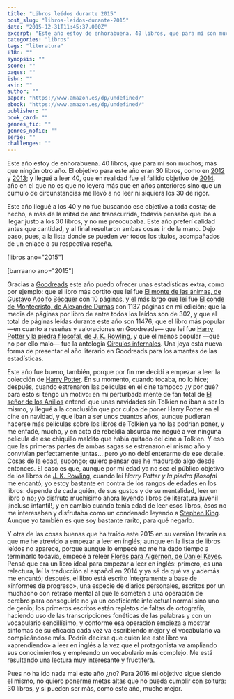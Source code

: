 ```yaml
---
title: "Libros leídos durante 2015"
post_slug: "libros-leidos-durante-2015"
date: "2015-12-31T11:45:37.000Z"
excerpt: "Este año estoy de enhorabuena. 40 libros, que para mí son muchos; más que ningún otro año. ¿Quieres saber cuáles han sido?"
categories: "libros"
tags: "literatura"
i18n: ""
synopsis: ""
score: ""
pages: ""
isbn: ""
asin: ""
author: ""
paper: "https://www.amazon.es/dp/undefined/"
ebook: "https://www.amazon.es/dp/undefined/"
publisher: ""
book_card: ""
genres_fic: ""
genres_nofic: ""
serie: ""
challenges: ""
---
```


Este año estoy de enhorabuena. 40 libros, que para mí son muchos; más que ningún otro año. El objetivo para este año eran 30 libros, como en [2012](http://fjp.es/libros-leidos-durante-2012/) y [2013](http://fjp.es/libros-leidos-durante-2013/); y llegué a leer 40, que en realidad fue el fallido objetivo de [2014](http://fjp.es/libros-leidos-durante-2014/), año en el que no es que no leyera más que en años anteriores sino que un cúmulo de circunstancias me llevó a no leer ni siquiera los 30 de rigor.

Este año llegué a los 40 y no fue buscando ese objetivo a toda costa; de hecho, a más de la mitad de año transcurrida, todavía pensaba que iba a llegar justo a los 30 libros, y no me preocupaba. Este año preferí calidad antes que cantidad, y al final resultaron ambas cosas ir de la mano. Dejo paso, pues, a la lista donde se pueden ver todos los títulos, acompañados de un enlace a su respectiva reseña.

\[libros ano="2015"\]

\[barraano ano="2015"\]

Gracias a [Goodreads](https://www.goodreads.com/fjpalacios) este año puedo ofrecer unas estadísticas extra, como por ejemplo: que el libro más cortito que leí fue [El monte de las ánimas, de Gustavo Adolfo Bécquer](http://fjp.es/el-monte-de-las-animas-de-gustavo-adolfo-becquer/) con 10 páginas, y el más largo que leí fue [El conde de Montecristo, de Alexandre Dumas](http://fjp.es/el-conde-de-montecristo-de-alexandre-dumas/) con 1137 páginas en mi edición; que la media de páginas por libro de entre todos los leídos son de 302, y que el total de páginas leídas durante este año son 11476; que el libro más popular —en cuanto a reseñas y valoraciones en Goodreads— que leí fue [Harry Potter y la piedra filosofal, de J. K. Rowling](http://fjp.es/harry-potter-y-la-piedra-filosofal-de-j-k-rowling/), y que el menos popular —que no por ello malo— fue la antología [Círculos infernales](http://fjp.es/circulos-infernales/). Una joya esta nueva forma de presentar el año literario en Goodreads para los amantes de las estadísticas.

Este año fue bueno, también, porque por fin me decidí a empezar a leer la colección de [Harry Potter](http://fjp.es/coleccion/harry-potter/). En su momento, cuando tocaba, no lo hice; después, cuando estrenaron las películas en el cine tampoco ¿y por qué? para ésto sí tengo un motivo: en mi perturbada mente de fan total de [El señor de los Anillos](http://fjp.es/coleccion/el-senor-de-los-anillos/) entendí que unas navidades sin Tolkien no iban a ser lo mismo, y llegué a la conclusión que por culpa de poner Harry Potter en el cine en navidad, y que iban a ser unos cuantos años, aunque pudieran hacerse más películas sobre los libros de Tolkien ya no las podrían poner, y me enfadé, mucho, y en acto de rebeldía absurda me negué a ver ninguna película de ese chiquillo maldito que había quitado del cine a Tolkien. Y eso que las primeras partes de ambas sagas se estrenaron el mismo año y convivían perfectamente juntas… pero yo no debí enterarme de ese detalle. Cosas de la edad, supongo; quiero pensar que he madurado algo desde entonces. El caso es que, aunque por mi edad ya no sea el público objetivo de los libros de [J. K. Rowling](http://fjp.es/autor/j-k-rowling/), cuando leí _Harry Potter y la piedra filosofal_ me encantó; yo estoy bastante en contra de los rangos de edades en los libros: depende de cada quién, de sus gustos y de su mentalidad, leer un libro o no; yo disfruto muchísimo ahora leyendo libros de literatura juvenil ¡incluso infantil!, y en cambio cuando tenía edad de leer esos libros, ésos no me interesaban y disfrutaba como un condenado leyendo a [Stephen King](http://fjp.es/autor/stephen-king/). Aunque yo también es que soy bastante rarito, para qué negarlo.

Y otra de las cosas buenas que ha traído este 2015 en su versión literaria es que me he atrevido a empezar a leer en inglés; aunque en la lista de libros leídos no aparece, porque aunque lo empecé no me ha dado tiempo a terminarlo todavía, empecé a releer [Flores para Algernon, de Daniel Keyes](http://fjp.es/flores-para-algernon-de-daniel-keyes/). Pensé que era un libro ideal para empezar a leer en inglés: primero, es una relectura, leí la traducción al español en 2014 y ya sé de qué va y además me encantó; después, el libro está escrito íntegramente a base de «informes de progreso», una especie de diarios personales, escritos por un muchacho con retraso mental al que le someten a una operación de cerebro para conseguirle no ya un coeficiente intelectual normal sino uno de genio; los primeros escritos están repletos de faltas de ortografía, haciendo uso de las transcripciones fonéticas de las palabras y con un vocabulario sencillísimo, y conforme esa operación empieza a mostrar síntomas de su eficacia cada vez va escribiendo mejor y el vocabulario va complicándose más. Podría decirse que quien lee este libro va «aprendiendo» a leer en inglés a la vez que el protagonista va ampliando sus conocimientos y empleando un vocabulario más complejo. Me está resultando una lectura muy interesante y fructífera.

Pues no ha ido nada mal este año ¿no? Para 2016 mi objetivo sigue siendo el mismo, no quiero ponerme metas altas que no pueda cumplir con soltura: 30 libros, y si pueden ser más, como este año, mucho mejor.
